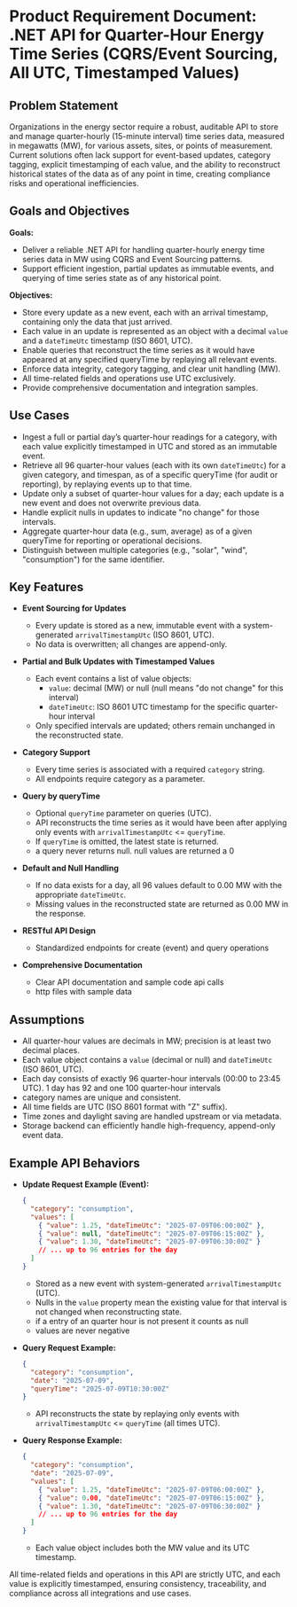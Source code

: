 # Product Requirement Document: .NET API for Quarter-Hour Energy Time Series (CQRS/Event Sourcing, All UTC, Timestamped Values)

## Problem Statement

Organizations in the energy sector require a robust, auditable API to store and manage quarter-hourly (15-minute interval) time series data, measured in megawatts (MW), for various assets, sites, or points of measurement. Current solutions often lack support for event-based updates, category tagging, explicit timestamping of each value, and the ability to reconstruct historical states of the data as of any point in time, creating compliance risks and operational inefficiencies.

## Goals and Objectives

**Goals:**
- Deliver a reliable .NET API for handling quarter-hourly energy time series data in MW using CQRS and Event Sourcing patterns.
- Support efficient ingestion, partial updates as immutable events, and querying of time series state as of any historical point.

**Objectives:**
- Store every update as a new event, each with an arrival timestamp, containing only the data that just arrived.
- Each value in an update is represented as an object with a decimal `value` and a `dateTimeUtc` timestamp (ISO 8601, UTC).
- Enable queries that reconstruct the time series as it would have appeared at any specified queryTime by replaying all relevant events.
- Enforce data integrity, category tagging, and clear unit handling (MW).
- All time-related fields and operations use UTC exclusively.
- Provide comprehensive documentation and integration samples.

## Use Cases

- Ingest a full or partial day’s quarter-hour readings for a category, with each value explicitly timestamped in UTC and stored as an immutable event.
- Retrieve all 96 quarter-hour values (each with its own `dateTimeUtc`) for a given category, and timespan, as of a specific queryTime (for audit or reporting), by replaying events up to that time.
- Update only a subset of quarter-hour values for a day; each update is a new event and does not overwrite previous data.
- Handle explicit nulls in updates to indicate "no change" for those intervals.
- Aggregate quarter-hour data (e.g., sum, average) as of a given queryTime for reporting or operational decisions.
- Distinguish between multiple categories (e.g., "solar", "wind", "consumption") for the same identifier.

## Key Features

- **Event Sourcing for Updates**
  - Every update is stored as a new, immutable event with a system-generated `arrivalTimestampUtc` (ISO 8601, UTC).
  - No data is overwritten; all changes are append-only.

- **Partial and Bulk Updates with Timestamped Values**
  - Each event contains a list of value objects:
    - `value`: decimal (MW) or null (null means "do not change" for this interval)
    - `dateTimeUtc`: ISO 8601 UTC timestamp for the specific quarter-hour interval
  - Only specified intervals are updated; others remain unchanged in the reconstructed state.

- **Category Support**
  - Every time series is associated with a required `category` string.
  - All endpoints require category as a parameter.

- **Query by queryTime**
  - Optional `queryTime` parameter on queries (UTC).
  - API reconstructs the time series as it would have been after applying only events with `arrivalTimestampUtc` <= `queryTime`.
  - If `queryTime` is omitted, the latest state is returned.
  - a query never returns null. null values are returned a 0

- **Default and Null Handling**
  - If no data exists for a day, all 96 values default to 0.00 MW with the appropriate `dateTimeUtc`.
  - Missing values in the reconstructed state are returned as 0.00 MW in the response.

- **RESTful API Design**
  - Standardized endpoints for create (event) and  query operations

- **Comprehensive Documentation**
  - Clear API documentation and sample code api calls
  - http files with sample data


## Assumptions

- All quarter-hour values are decimals in MW; precision is at least two decimal places.
- Each value object contains a `value` (decimal or null) and `dateTimeUtc` (ISO 8601, UTC).
- Each day consists of exactly 96 quarter-hour intervals (00:00 to 23:45 UTC). 1 day has 92 and one 100 quarter-hour intervals
- category names are unique and consistent.
- All time fields are UTC (ISO 8601 format with "Z" suffix).
- Time zones and daylight saving are handled upstream or via metadata.
- Storage backend can efficiently handle high-frequency, append-only event data.

## Example API Behaviors

- **Update Request Example (Event):**
  ```json
  {
    "category": "consumption",
    "values": [
      { "value": 1.25, "dateTimeUtc": "2025-07-09T06:00:00Z" },
      { "value": null, "dateTimeUtc": "2025-07-09T06:15:00Z" },
      { "value": 1.30, "dateTimeUtc": "2025-07-09T06:30:00Z" }
      // ... up to 96 entries for the day
    ]
  }
  ```
  - Stored as a new event with system-generated `arrivalTimestampUtc` (UTC).
  - Nulls in the `value` property mean the existing value for that interval is not changed when reconstructing state.
  - if a entry of an quarter hour is not present it counts as null
  - values are never negative

- **Query Request Example:**
  ```json
  {
    "category": "consumption",
    "date": "2025-07-09",
    "queryTime": "2025-07-09T10:30:00Z"
  }
  ```
  - API reconstructs the state by replaying only events with `arrivalTimestampUtc` <= `queryTime` (all times UTC).

- **Query Response Example:**
  ```json
  {
    "category": "consumption",
    "date": "2025-07-09",
    "values": [
      { "value": 1.25, "dateTimeUtc": "2025-07-09T06:00:00Z" },
      { "value": 0.00, "dateTimeUtc": "2025-07-09T06:15:00Z" },
      { "value": 1.30, "dateTimeUtc": "2025-07-09T06:30:00Z" }
      // ... up to 96 entries for the day
    ]
  }
  ```
  - Each value object includes both the MW value and its UTC timestamp.

All time-related fields and operations in this API are strictly UTC, and each value is explicitly timestamped, ensuring consistency, traceability, and compliance across all integrations and use cases.

